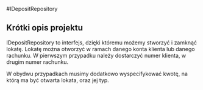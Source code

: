 #IDepositRepository
## Krótki opis projektu

IDepositRepository to interfejs, dzięki któremu możemy stworzyć i zamknąć lokatę. Lokatę można otworzyć w ramach danego konta klienta lub danego rachunku. W pierwszym przypadku należy dostarczyć numer klienta, w drugim numer rachunku.

W obydwu przypadkach musimy dodatkowo wyspecifykować kwotę, na którą ma być otwarta lokata, oraz jej typ.